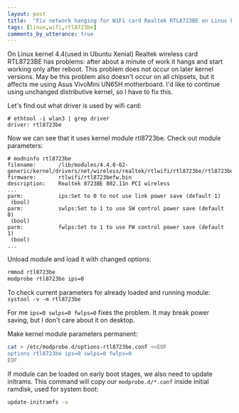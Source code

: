 ```yaml
---
layout: post
title:  "Fix network hanging for WiFi card Realtek RTL8723BE on Linux kernel 4.4"
tags: [linux,wifi,rtl8723be]
comments_by_utterance: true
---
```


On Linux kernel 4.4(used in Ubuntu Xenial) Realtek wireless card RTL8723BE has problems: after about a minute of work it hangs and start working only after reboot. This problem does not occur on later kernel versions. May be this problem also doesn't occur on all chipsets, but it affects me using Asus VivoMini UN65H motherboard. I'd like to continue using unchanged distributive kernel, so I have to fix this.

Let's find out what driver is used by wifi card:

```
# ethtool -i wlan3 | grep driver
driver: rtl8723be
```

Now we can see that it uses kernel module rtl8723be. Check out module parameters:

```
# modninfo rtl8723be
filename:       /lib/modules/4.4.0-62-generic/kernel/drivers/net/wireless/realtek/rtlwifi/rtl8723be/rtl8723be.ko
firmware:       rtlwifi/rtl8723befw.bin
description:    Realtek 8723BE 802.11n PCI wireless
...
parm:           ips:Set to 0 to not use link power save (default 1)
 (bool)
parm:           swlps:Set to 1 to use SW control power save (default 0)
 (bool)
parm:           fwlps:Set to 1 to use FW control power save (default 1)
 (bool)
...
```

Unload module and load it with changed options:

```bash
rmmod rtl8723be
modprobe rtl8723be ips=0
```

To check current parameters for already loaded and running module: `systool -v -m rtl8723be`

For me `ips=0 swlps=0 fwlps=0` fixes the problem. It may break power saving, but I don't care about it on desktop.

Make kernel module parameters permanent:

```bash
cat > /etc/modprobe.d/options-rtl8723be.conf <<EOF
options rtl8723be ips=0 swlps=0 fwlps=0
EOF
```

If module can be loaded on early boot stages, we also need to update initrams. This command will copy our `modprobe.d/*.conf` inside initial ramdisk, used for system boot:

```bash
update-initramfs -u
```